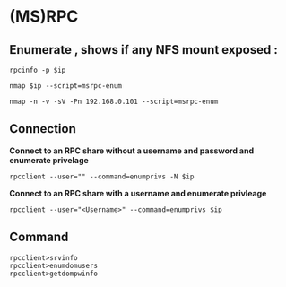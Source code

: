 # (MS)RPC

## Enumerate , shows if any NFS mount exposed :&#x20;

```
rpcinfo -p $ip
```

```
nmap $ip --script=msrpc-enum
```

```
nmap -n -v -sV -Pn 192.168.0.101 --script=msrpc-enum
```

## Connection

**Connect to an RPC share without a username and password and enumerate privelage**

```
rpcclient --user="" --command=enumprivs -N $ip
```

**Connect to an RPC share with a username and enumerate privleage**

```
rpcclient --user="<Username>" --command=enumprivs $ip
```

## Command&#x20;

```
rpcclient>srvinfo
rpcclient>enumdomusers
rpcclient>getdompwinfo
```
